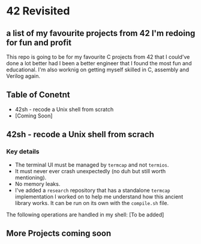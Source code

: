 # 42 Revisited 
## a list of my favourite projects from 42 I'm redoing for fun and profit

This repo is going to be for my favourite C projects from 42 that I could've done a lot better had I been a better engineer that I found the most fun and educational. I'm also worknig on getting myself skilled in C, assembly and Verilog again.

## Table of Conetnt 
- 42sh - recode a Unix shell from scratch
- [Coming Soon]

## 42sh - recode a Unix shell from scrach
### Key details
- The terminal UI must be managed by `termcap` and not `termios`.
- It must never ever crash unexpectedly (no duh but still worth mentioning).
- No memory leaks.
- I've added a `research` repository that has a standalone `termcap` implementation I worked on to help me understand how this ancient library works. It can be run on its own with the `compile.sh` file.

The following operations are handled in my shell:
[To be added]

## More Projects coming soon
